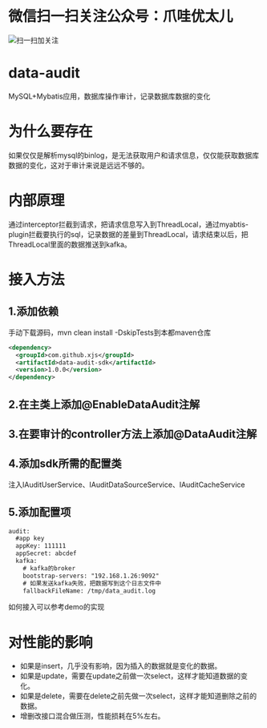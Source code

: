 # 微信扫一扫关注公众号：爪哇优太儿
![扫一扫加关注](https://img-blog.csdnimg.cn/20190524100820287.jpg?x-oss-process=image/watermark,type_ZmFuZ3poZW5naGVpdGk,shadow_10,text_aHR0cHM6Ly9ibG9nLmNzZG4ubmV0L2dvbGRlbmZpc2gxOTE5,size_16,color_FFFFFF,t_7)

# data-audit
MySQL+Mybatis应用，数据库操作审计，记录数据库数据的变化

# 为什么要存在
如果仅仅是解析mysql的binlog，是无法获取用户和请求信息，仅仅能获取数据库数据的变化，这对于审计来说是远远不够的。

# 内部原理
通过interceptor拦截到请求，把请求信息写入到ThreadLocal，通过myabtis-plugin拦截要执行的sql，记录数据的差量到ThreadLocal，请求结束以后，把ThreadLocal里面的数据推送到kafka。

# 接入方法
## 1.添加依赖
手动下载源码，mvn clean install -DskipTests到本都maven仓库
```xml
<dependency>
  <groupId>com.github.xjs</groupId>
  <artifactId>data-audit-sdk</artifactId>
  <version>1.0.0</version>
</dependency>
```
## 2.在主类上添加@EnableDataAudit注解 
## 3.在要审计的controller方法上添加@DataAudit注解
## 4.添加sdk所需的配置类
注入IAuditUserService、IAuditDataSourceService、IAuditCacheService
## 5.添加配置项
```xml
audit:
  #app key
  appKey: 111111
  appSecret: abcdef
  kafka:
    # kafka的broker
    bootstrap-servers: "192.168.1.26:9092"
    # 如果发送kafka失败，把数据写到这个日志文件中
    fallbackFileName: /tmp/data_audit.log
```
如何接入可以参考demo的实现

# 对性能的影响
- 如果是insert，几乎没有影响，因为插入的数据就是变化的数据。
- 如果是update，需要在update之前做一次select，这样才能知道数据的变化。
- 如果是delete，需要在delete之前先做一次select，这样才能知道删除之前的数据。
- 增删改接口混合做压测，性能损耗在5%左右。
